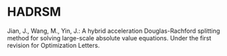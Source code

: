 # HADRSM

Jian, J., Wang, M., Yin, J.: A hybrid acceleration Douglas-Rachford splitting method for solving large-scale absolute value equations. Under the first revision for
Optimization Letters.
